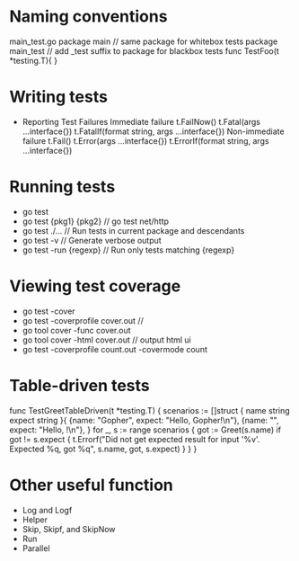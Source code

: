 # Naming conventions
main_test.go
package main    // same package for whitebox tests
package main_test   // add _test suffix to package for blackbox tests
func TestFoo(t *testing.T){
}

# Writing tests
* Reporting Test Failures
Immediate failure
t.FailNow()
t.Fatal(args ...interface{})
t.FatalIf(format string, args ...interface{})
Non-immediate failure
t.Fail()
t.Error(args ...interface{})
t.ErrorIf(format string, args ...interface{})

# Running tests
* go test
* go test {pkg1} {pkg2} // go test net/http
* go test ./... // Run tests in current package and descendants
* go test -v    // Generate verbose output
* go test -run {regexp} // Run only tests matching {regexp}

# Viewing test coverage
* go test -cover
* go test -coverprofile cover.out   // 
* go tool cover -func cover.out
* go tool cover -html cover.out // output html ui
* go test -coverprofile count.out -covermode count

# Table-driven tests
func TestGreetTableDriven(t *testing.T) {
	scenarios := []struct {
		name   string
		expect string
	}{
		{name: "Gopher", expect: "Hello, Gopher!\n"},
		{name: "", expect: "Hello, !\n"},
	}
	for _, s := range scenarios {
		got := Greet(s.name)
		if got != s.expect {
			t.Errorf("Did not get expected result for input '%v'. Expected %q, got %q", s.name, got, s.expect)
		}
	}
}

# Other useful function
* Log and Logf
* Helper
* Skip, Skipf, and SkipNow
* Run
* Parallel